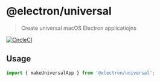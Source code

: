 # @electron/universal

> Create universal macOS Electron applicatiojns

[![CircleCI](https://circleci.com/gh/electron/universal.svg?style=svg)](https://circleci.com/gh/electron/universal)

## Usage


```typescript
import { makeUniversalApp } from '@electron/universal';
```
